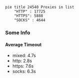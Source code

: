 
```mermaid
pie title 24540 Proxies in list
    "HTTP" : 17725
    "HTTPS": 5888
    "SOCKS" : 4644
```

### Some Info
#### Average Timeout

- mixed: 4.7s
- http: 2.8s
- https: 7.6s
- socks: 6.3s